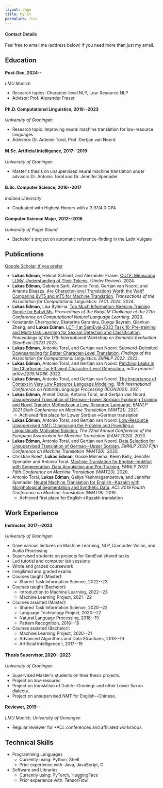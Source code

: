 ```yaml
---
layout: page
title: My CV
permalink: /cv/
---
```


#### Contact Details
Feel free to email me (address below) if you need more than just my email.

## Education
#### Post-Doc, 2024-- 
*LMU Munich*
* Research topics: Character-level NLP, Low-Resource NLP
* Advisor: Prof. Alexander Fraser 

#### Ph.D. Computational Linguistics, 2019--2023 
*University of Groningen*
* Research topic: Improving neural machine translation for low-resource languages
* Advisors: Dr. Antonio Toral, Prof. Gertjan van Noord

#### M.Sc. Artificial Intelligence, 2017--2019
*University of Groningen*
* Master's thesis on unsupervised neural machine translation under advisors Dr. Antonio Toral and Dr. Jennifer Spenader
<!-- * Relevant coursework: 
    * Natural Language Processing (Professor: Antonio Toral)
    * Machine Learning (Professor: Marco Wiering)
    * Deep Learning (Professor: Marco Wiering) -->

#### B.Sc. Computer Science, 2016--2017 
*Indiana University*
* Graduated with Highest Honors with a 3.97/4.0 GPA
<!-- * Relevant coursework:
    * Computer Vision (Professor: Michael Ryoo)
    * Summer Research in Computer Vision (Professor: Michael Ryoo) 
    * Machine Learning (Professor: Martha White) -->

#### Computer Science Major, 2012--2016 
*University of Puget Sound*
* Bachelor's project on automatic reference-finding in the Latin Vulgate
<!-- * Relevant Coursework: Natural Language Processing (Professor: America Chambers) -->



## Publications
[Google Scholar, if you prefer](https://scholar.google.com/citations?user=QKJ4hkoAAAAJ)
<!-- <span style="color:blue">some *blue* text</span>. -->
* **Lukas Edman**, Helmut Schmid, and Alexander Fraser. [CUTE: Measuring LLMs’ Understanding of Their Tokens](), (Under Review). 2024.
* **Lukas Edman**, Gabriele Sarti, Antonio Toral, Gertjan van Noord, and Arianna Bisazza. [Are Character-level Translations Worth the Wait? Comparing ByT5 and mT5 for Machine Translation](https://doi.org/10.1162/tacl_a_00651), *Transactions of the Association for Computational Linguistics: TACL 2024.* 2024.
* **Lukas Edman**, Lisa Bylinina. [Too Much Information: Keeping Training Simple for BabyLMs](https://arxiv.org/abs/2311.01955), *Proceedings of the BabyLM Challenge at the 27th Conference on Computational Natural Language Learning.* 2023.
* Konstantin Chernyshev, Ekaterina Garanina, Duygu Bayram, Qiankun Zheng, and **Lukas Edman**. [LCT-1 at SemEval-2023 Task 10: Pre-training and Multi-task Learning for Sexism Detection and Classification](), *Proceedings of the 17th International Workshop on Semantic Evaluation (SemEval-2023)* 2023.
* **Lukas Edman**, Antonio Toral, and Gertjan van Noord. [Subword-Delimited Downsampling for Better Character-Level Translation](https://arxiv.org/pdf/2212.01304.pdf), *Findings of the Association for Computational Linguistics: EMNLP 2022.* 2022.
* **Lukas Edman**, Antonio Toral, and Gertjan van Noord. [Patching Leaks in the Charformer for Efficient Character-Level Generation](https://arxiv.org/pdf/2205.14086.pdf), *arXiv preprint arXiv:2205.14086.* 2022.
* **Lukas Edman**, Antonio Toral, and Gertjan van Noord. [The Importance of Context in Very Low Resource Language Modeling](https://arxiv.org/pdf/2205.04810.pdf), *18th International Conference on Natural Language Processing (ICON2021).* 2021.
* **Lukas Edman**, Ahmet Üstün, Antonio Toral, and Gertjan van Noord. [Unsupervised Translation of German--Lower Sorbian: Exploring Training and Novel Transfer Methods on a Low-Resource Language](https://arxiv.org/pdf/2109.12012.pdf), *EMNLP 2021 Sixth Conference on Machine Translation (WMT21).* 2021.
    * Achieved first place for Lower Sorbian→German translation 
* **Lukas Edman**, Antonio Toral, and Gertjan van Noord. [Low-Resource Unsupervised NMT: Diagnosing the Problem and Providing a Linguistically Motivated Solution](https://aclanthology.org/2020.eamt-1.10.pdf), *The 22nd Annual Conference of the European Association for Machine Translation (EAMT2020).* 2020.
* **Lukas Edman**, Antonio Toral, and Gertjan van Noord. [Data Selection for Unsupervised Translation of German--Upper Sorbian](https://aclanthology.org/2020.wmt-1.130.pdf), *EMNLP 2020 Fifth Conference on Machine Translation (WMT20).* 2020.
* Christian Roest, **Lukas Edman**, Gosse Minnema, Kevin Kelly, Jennifer Spenader and Antonio Toral. [Machine Translation for English–Inuktitut with Segmentation, Data Acquisition and Pre-Training](https://aclanthology.org/2020.wmt-1.29.pdf), *EMNLP 2020 Fifth Conference on Machine Translation (WMT20).* 2020.
* Antonio Toral, **Lukas Edman**, Galiya Yeshmagambetova, and Jennifer Spenader. [Neural Machine Translation for English--Kazakh with Morphological Segmentation and Synthetic Data](https://aclanthology.org/W19-5343.pdf), *ACL 2019 Fourth Conference on Machine Translation (WMT19).* 2019.
    * Achieved first place for English→Kazakh translation 


## Work Experience
#### Instructor, 2017--2023
*University of Groningen*
* Gave various lectures on Machine Learning, NLP, Computer Vision, and Audio Processing
* Supervised students on projects for SemEval shared tasks
* Led tutorial and computer lab sessions
* Wrote and graded coursework
* Invigilated and graded exams
* Courses taught (Master):
    * Shared Task Information Science, 2022--23<!--, Professor: Tommaso Caselli-->
* Courses taught (Bachelor):
    * Introduction to Machine Learning, 2022--23
    * Machine Learning Project, 2021--22<!--, Co-taught with: Ahmet Üstün-->         
* Courses assisted (Master):
    * Shared Task Information Science, 2020--22<!--, Professor: Tommaso Caselli-->
    * Language Technology Project, 2020--22<!--, Professor: Antonio Toral-->
    * Natural Language Processing, 2018--19<!--, Professor: Gosse Bouma-->
    * Pattern Recognition, 2018--19<!--, Professor: Nicolai Petkov-->    
* Courses assisted (Bachelor):
    * Machine Learning Project, 2020--21<!--, Professor: Antonio Toral-->
    * Advanced Algorithms and Data Structures, 2018--19<!--, Professor: Kerstin Bunte-->
    * Artificial Intelligence I, 2017--19<!--, Professor: Davide Grossi-->

#### Thesis Supervisor, 2020--2023
*University of Groningen*
* Supervised Master's students on their thesis projects. 
* Project on low-resourec
* Project on translation of Dutch--Gronings and other Lower Saxon dialects.
* Project on unsupervised NMT for English--Chinese.

#### Reviewer, 2019--
*LMU Munich, University of Groningen* 
* Regular reviewer for *ACL conferences and affiliated workshops.

## Technical Skills
* Programming Languages
    * Currently using: Python, Shell
    * Prior experience with: Java, JavaScript, C
* Software and Libraries
    * Currently using: PyTorch, HuggingFace
    * Prior experience with: TensorFlow

<!-- Computer Science Tutor, 2015--16 
*University of Puget Sound*
Helped students with homework for all first and second year CS courses. Helped with programming lab assignments in Java and Python.}


Research Assistant, 2015, 
*University of Puget Sound*
Worked with psychology professor Dr. Tim Beyer on setting up psycholinguistics experiments. Set up eye-tracking software and prepared experiments.}
 -->


<!-- 
This is the base Jekyll theme. You can find out more info about customizing your Jekyll theme, as well as basic Jekyll usage documentation at [jekyllrb.com](https://jekyllrb.com/)

You can find the source code for Minima at GitHub:
[jekyll][jekyll-organization] /
[minima](https://github.com/jekyll/minima)

You can find the source code for Jekyll at GitHub:
[jekyll][jekyll-organization] /
[jekyll](https://github.com/jekyll/jekyll)


[jekyll-organization]: https://github.com/jekyll -->
